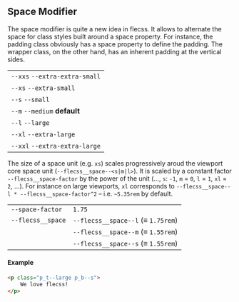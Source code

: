 ## Space Modifier

The space modifier is quite a new idea in flecss. It allows to alternate the space for class styles built around a space property. For instance, the padding class obviously has a space property to define the padding. The wrapper class, on the other hand, has an inherent padding at the vertical sides.

<div class="synopsis">
    <table class="synopsis-syntax">
        <tr>
            <td><code>--xxs</code> <code>--extra-extra-small</code></td>
        </tr>
        <tr>
            <td><code>--xs</code> <code>--extra-small</code></td>
        </tr>
        <tr>
            <td><code>--s</code> <code>--small</code></td>
        </tr>
        <tr>
            <td><code>--m</code> <code>--medium</code> <b class="badge">default</b></td>
        </tr>
        <tr>
            <td><code>--l</code> <code>--large</code></td>
        </tr>
        <tr>
            <td><code>--xl</code> <code>--extra-large</code></td>
        </tr>
        <tr>
            <td><code>--xxl</code> <code>--extra-extra-large</code></td>
        </tr>
    </table>
</div>

The size of a space unit (e.g. `xs`) scales progressively aroud the viewport core space unit (`--flecss__space--<s|m|l>`). It is scaled by a constant factor `--flecss__space-factor` by the power of the unit (…, `s`: `-1`, `m` = `0`, `l` = `1`, `xl` = `2`, …). For instance on large viewports, `xl` corresponds to `--flecss__space--l * --flecss__space-factor^2` – i.e. `~5.35rem` by default.

<table>
    <tr>
        <td><code>--space-factor</code></td>
        <td><code>1.75</code></td>
    </tr>
    <tr>
        <td><code>--flecss__space</code></td>
        <td><code>--flecss__space--l</code> (≡ <code>1.75rem</code>)</td>
    </tr>
    <tr>
        <td></td>
        <td><code>--flecss__space--m</code> (≡ <code>1.55rem</code>)</td>
    </tr>
    <tr>
        <td></td>
        <td><code>--flecss__space--s</code> (≡ <code>1.55rem</code>)</td>
    </tr>
</table>

#### Example

``` html
<p class="p_t--large p_b--s">
    We love flecss!
</p>
```